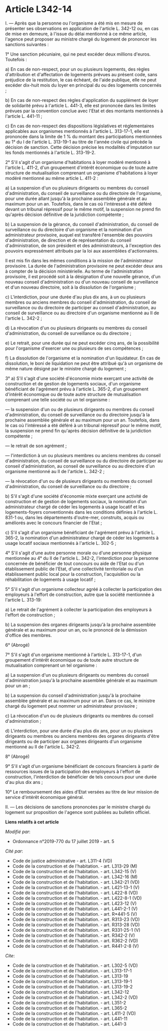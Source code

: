 # Article L342-14

I. ― Après que la personne ou l'organisme a été mis en mesure de présenter ses observations en application de l'article L.
342-12 ou, en cas de mise en demeure, à l'issue du délai mentionné à ce même article, l'agence peut proposer au ministre
chargé du logement de prononcer les sanctions suivantes : 

1° Une sanction pécuniaire, qui ne peut excéder deux millions d'euros. Toutefois : 

a) En cas de non-respect, pour un ou plusieurs logements, des règles d'attribution et d'affectation de logements prévues au
présent code, sans préjudice de la restitution, le cas échéant, de l'aide publique, elle ne peut excéder dix-huit mois du
loyer en principal du ou des logements concernés ; 

b) En cas de non-respect des règles d'application du supplément de loyer de solidarité prévu à l'article L. 441-3, elle est
prononcée dans les limites prévues par la convention conclue avec l'Etat et des montants mentionnés à l'article L. 441-11 ; 

c) En cas de non-respect des dispositions législatives et réglementaires applicables aux organismes mentionnés à l'article L.
313-17-1, elle est prononcée dans la limite de 1 % du montant des participations mentionnées au 1° du I de l'article L.
313-19-1 au titre de l'année civile qui précède la décision de sanction. Cette décision précise les modalités d'imputation
sur les fonds mentionnés à l'article L. 313-19-2.

2° S'il s'agit d'un organisme d'habitations à loyer modéré mentionné à l'article L. 411-2, d'un groupement d'intérêt
économique ou de toute autre structure de mutualisation comprenant un organisme d'habitations à loyer modéré mentionné au
même article L. 411-2 : 

a) La suspension d'un ou plusieurs dirigeants ou membres du conseil d'administration, du conseil de surveillance ou du
directoire de l'organisme, pour une durée allant jusqu'à la prochaine assemblée générale et au maximum pour un an. Toutefois,
dans le cas où l'intéressé a été déféré devant un tribunal répressif pour le même motif, la suspension ne prend fin qu'après
décision définitive de la juridiction compétente ; 

b) La suspension de la gérance, du conseil d'administration, du conseil de surveillance ou du directoire d'un organisme et la
nomination d'un administrateur provisoire, auquel est transféré l'ensemble des pouvoirs d'administration, de direction et de
représentation du conseil d'administration, de son président et des administrateurs, à l'exception des pouvoirs expressément
attribués par la loi aux assemblées d'actionnaires. 

Il est mis fin dans les mêmes conditions à la mission de l'administrateur provisoire. La durée de l'administration provisoire
ne peut excéder deux ans à compter de la décision ministérielle. Au terme de l'administration provisoire, il est procédé soit
à la désignation d'une nouvelle gérance, d'un nouveau conseil d'administration ou d'un nouveau conseil de surveillance et
d'un nouveau directoire, soit à la dissolution de l'organisme ; 

c) L'interdiction, pour une durée d'au plus dix ans, à un ou plusieurs membres ou anciens membres du conseil
d'administration, du conseil de surveillance ou du directoire de participer au conseil d'administration, au conseil de
surveillance ou au directoire d'un organisme mentionné au II de l'article L. 342-2 ; 

d) La révocation d'un ou plusieurs dirigeants ou membres du conseil d'administration, du conseil de surveillance ou du
directoire ; 

e) Le retrait, pour une durée qui ne peut excéder cinq ans, de la possibilité pour l'organisme d'exercer une ou plusieurs de
ses compétences ; 

f) La dissolution de l'organisme et la nomination d'un liquidateur. En cas de dissolution, le boni de liquidation ne peut
être attribué qu'à un organisme de même nature désigné par le ministre chargé du logement ; 

3° a) S'il s'agit d'une société d'économie mixte exerçant une activité de construction et de gestion de logements sociaux,
d'un organisme bénéficiant de l'agrément prévu à l'article L. 365-2, d'un groupement d'intérêt économique ou de toute autre
structure de mutualisation comprenant une telle société ou un tel organisme : 

― la suspension d'un ou de plusieurs dirigeants ou membres du conseil d'administration, du conseil de surveillance ou du
directoire jusqu'à la prochaine assemblée générale et au maximum pour un an. Toutefois, dans le cas où l'intéressé a été
déféré à un tribunal répressif pour le même motif, la suspension ne prend fin qu'après décision définitive de la juridiction
compétente ; 

― le retrait de son agrément ; 

― l'interdiction à un ou plusieurs membres ou anciens membres du conseil d'administration, du conseil de surveillance ou du
directoire de participer au conseil d'administration, au conseil de surveillance ou au directoire d'un organisme mentionné au
II de l'article L. 342-2 ; 

― la révocation d'un ou de plusieurs dirigeants ou membres du conseil d'administration, du conseil de surveillance ou du
directoire ; 

b) S'il s'agit d'une société d'économie mixte exerçant une activité de construction et de gestion de logements sociaux, la
nomination d'un administrateur chargé de céder les logements à usage locatif et les logements-foyers conventionnés dans les
conditions définies à l'article    L. 831-1 ou, dans les départements d'outre-mer, construits, acquis ou améliorés avec le
concours financier de l'Etat ; 

c) S'il s'agit d'un organisme bénéficiant de l'agrément prévu à l'article L. 365-2, la nomination d'un administrateur chargé
de céder les logements à usage locatif sociaux mentionnés à l'article L. 302-5 ; 

4° S'il s'agit d'une autre personne morale ou d'une personne physique mentionnée au 4° du II de l'article L. 342-2,
l'interdiction pour la personne concernée de bénéficier de tout concours ou aide de l'Etat ou d'un établissement public de
l'Etat, d'une collectivité territoriale ou d'un établissement public local pour la construction, l'acquisition ou la
réhabilitation de logements à usage locatif ; 

5° S'il s'agit d'un organisme collecteur agréé à collecter la participation des employeurs à l'effort de construction, autre
que la société mentionnée à l'article L. 313-19: 

a) Le retrait de l'agrément à collecter la participation des employeurs à l'effort de construction ; 

b) La suspension des organes dirigeants jusqu'à la prochaine assemblée générale et au maximum pour un an, ou le prononcé de
la démission d'office des membres. 

6° (Abrogé) 

7° S'il s'agit d'un organisme mentionné à l'article L. 313-17-1, d'un groupement d'intérêt économique ou de toute autre
structure de mutualisation comprenant un tel organisme : 

a) La suspension d'un ou plusieurs dirigeants ou membres du conseil d'administration jusqu'à la prochaine assemblée générale
et au maximum pour un an ; 

b) La suspension du conseil d'administration jusqu'à la prochaine assemblée générale et au maximum pour un an. Dans ce cas,
le ministre chargé du logement peut nommer un administrateur provisoire ; 

c) La révocation d'un ou de plusieurs dirigeants ou membres du conseil d'administration ; 

d) L'interdiction, pour une durée d'au plus dix ans, pour un ou plusieurs dirigeants ou membres ou anciens membres des
organes dirigeants d'être dirigeants ou de participer aux organes dirigeants d'un organisme mentionné au II de l'article L.
342-2.

8° (Abrogé) 

9° S'il s'agit d'un organisme bénéficiant de concours financiers à partir de ressources issues de la participation des
employeurs à l'effort de construction, l'interdiction de bénéficier de tels concours pour une durée d'au plus dix ans ; 

10° Le remboursement des aides d'Etat versées au titre de leur mission de service d'intérêt économique général. 

II. ― Les décisions de sanctions prononcées par le ministre chargé du logement sur proposition de l'agence sont publiées au
bulletin officiel.

**Liens relatifs à cet article**

_Modifié par_:

  - Ordonnance n°2019-770 du 17 juillet 2019 - art. 5

_Cité par_:

  - Code de justice administrative - art. L311-4 (VD)
  - Code de la construction et de l'habitation. - art. L313-29 (M)
  - Code de la construction et de l'habitation. - art. L342-15 (V)
  - Code de la construction et de l'habitation. - art. L342-16 (M)
  - Code de la construction et de l'habitation. - art. L342-21 (VD)
  - Code de la construction et de l'habitation. - art. L421-13-1 (V)
  - Code de la construction et de l'habitation. - art. L422-8 (VD)
  - Code de la construction et de l'habitation. - art. L422-8-1 (VD)
  - Code de la construction et de l'habitation. - art. L423-12 (V)
  - Code de la construction et de l'habitation. - art. L441-2-1 (V)
  - Code de la construction et de l'habitation. - art. R*441-5 (V)
  - Code de la construction et de l'habitation. - art. R313-23 (VD)
  - Code de la construction et de l'habitation. - art. R313-28 (VD)
  - Code de la construction et de l'habitation. - art. R331-25-1 (V)
  - Code de la construction et de l'habitation. - art. R342-2 (V)
  - Code de la construction et de l'habitation. - art. R362-2 (VD)
  - Code de la construction et de l'habitation. - art. R441-2-8 (V)

_Cite_:

  - Code de la construction et de l'habitation. - art. L302-5 (VD)
  - Code de la construction et de l'habitation. - art. L313-17-1
  - Code de la construction et de l'habitation. - art. L313-19
  - Code de la construction et de l'habitation. - art. L313-19-1
  - Code de la construction et de l'habitation. - art. L313-19-2
  - Code de la construction et de l'habitation. - art. L342-12
  - Code de la construction et de l'habitation. - art. L342-2 (VD)
  - Code de la construction et de l'habitation. - art. L351-2
  - Code de la construction et de l'habitation. - art. L365-2
  - Code de la construction et de l'habitation. - art. L411-2 (VD)
  - Code de la construction et de l'habitation. - art. L441-11
  - Code de la construction et de l'habitation. - art. L441-3
